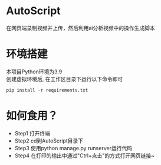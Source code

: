 # AutoScript
在网页端录制视频并上传，然后利用ai分析视频中的操作生成脚本

# 环境搭建
本项目Python环境为3.9  
创建虚拟环境后, 在工作区目录下运行以下命令即可
```Python
pip install -r requirements.txt
```

# 如何食用？
* Step1 打开终端  
* Step2 cd到AutoScript目录下  
* Step3 使用python manage.py runserver运行代码  
* Step4 在打印的输出中通过"Ctrl+点击"的方式打开网页链接~  
